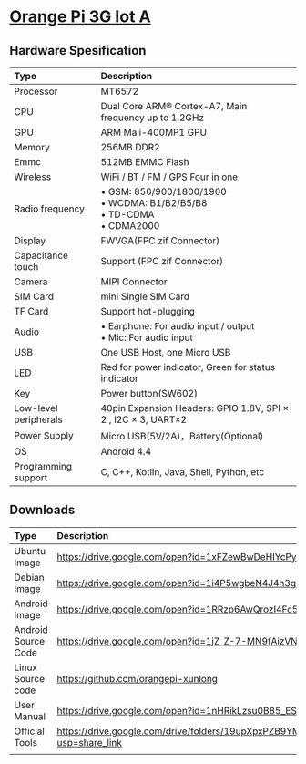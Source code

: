 # [Orange Pi 3G Iot A](seperated\Orange_Pi_3G_Iot_A.md)  
## Hardware Spesification  
| Type                  | Description                                                                                                                                                                                      |
|:----------------------|:-------------------------------------------------------------------------------------------------------------------------------------------------------------------------------------------------|
| Processor             | MT6572                                                                                                                                                                                           |
| CPU                   | Dual Core ARM® Cortex-A7, Main frequency up to 1.2GHz                                                                                                                                            |
| GPU                   | ARM Mali-400MP1 GPU                                                                                                                                                                              |
| Memory                | 256MB DDR2                                                                                                                                                                                       |
| Emmc                  | 512MB EMMC Flash                                                                                                                                                                                 |
| Wireless              | WiFi / BT / FM / GPS Four in one                                                                                                                                                                 |
| Radio frequency       | • GSM: 850/900/1800/1900 <br>  • WCDMA: B1/B2/B5/B8 <br>  • TD-CDMA <br>  • CDMA2000 |
| Display               | FWVGA(FPC zif Connector)                                                                                                                                                                         |
| Capacitance touch     | Support (FPC zif Connector)                                                                                                                                                                      |
| Camera                | MIPI Connector                                                                                                                                                                                   |
| SIM Card              | mini Single SIM Card                                                                                                                                                                             |
| TF Card               | Support hot-plugging                                                                                                                                                                             |
| Audio                 | • Earphone: For audio input / output <br>  • Mic: For audio input                                                                                            |
| USB                   | One USB Host, one Micro USB                                                                                                                                                                      |
| LED                   | Red for power indicator, Green for status indicator                                                                                                                                              |
| Key                   | Power button(SW602)                                                                                                                                                                              |
| Low-level peripherals | 40pin Expansion Headers: GPIO 1.8V, SPI × 2 , I2C × 3, UART×2                                                                                                                                    |
| Power Supply          | Micro USB(5V/2A)，Battery(Optional)                                                                                                                                                              |
| OS                    | Android 4.4                                                                                                                                                                                      |
| Programming support   | C, C++, Kotlin, Java, Shell, Python, etc                                                                                                                                                         |
## Downloads  
| Type                | Description                                                                             |
|:--------------------|:----------------------------------------------------------------------------------------|
| Ubuntu Image        | https://drive.google.com/open?id=1xFZewBwDeHIYcPyi-4UiZLB9agSV4m9S                      |
| Debian Image        | https://drive.google.com/open?id=1i4P5wgbeN4J4h3g9BdLU9m1RhRda_Zzx                      |
| Android Image       | https://drive.google.com/open?id=1RRzp6AwQrozI4Fc5__yv4mIjUP0TBr8X                      |
| Android Source Code | https://drive.google.com/open?id=1jZ_Z-7-MN9fAizVNEEhmr4Jzi0hbIar9                      |
| Linux Source code   | https://github.com/orangepi-xunlong                                                     |
| User Manual         | https://drive.google.com/open?id=1nHRikLzsu0B85_ESL2Hcu5ns8kEBGkTd                      |
| Official Tools      | https://drive.google.com/drive/folders/19upXpxPZB9YMokmcTrcO7OuBRz4RATh_?usp=share_link |
|                     |                                                                                         |

